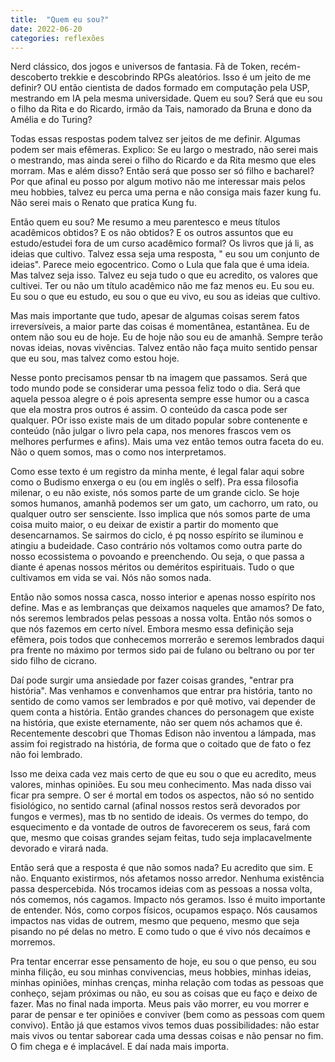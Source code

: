 ```yaml
---
title:  "Quem eu sou?"
date: 2022-06-20
categories: reflexões
---
```


Nerd clássico, dos jogos e universos de 
fantasia. Fã de Token, recém-descoberto trekkie 
e descobrindo RPGs aleatórios. Isso é um jeito de me definir? OU então cientista de dados formado em computação pela USP, mestrando em IA pela mesma universidade. Quem eu sou? Será que eu sou o filho da Rita e do Ricardo, irmão da Tais, namorado da Bruna e dono da Amélia e do Turing?

Todas essas respostas podem talvez ser jeitos de me definir. Algumas podem ser mais efêmeras. Explico: Se eu largo o mestrado, não serei mais o mestrando, mas ainda serei o filho do Ricardo e da Rita mesmo que eles morram. Mas e além disso? Então será que posso ser só filho e bacharel? Por que afinal eu posso por algum motivo não me interessar mais pelos meu hobbies, talvez eu perca uma perna e não consiga mais fazer kung fu. Não serei mais o Renato que pratica Kung fu. 

Então quem eu sou? Me resumo a meu parentesco e meus títulos acadêmicos obtidos? E os não obtidos? E os outros assuntos que eu estudo/estudei fora de um curso acadêmico formal? Os livros que já li, as ideias que cultivo. Talvez essa seja uma resposta, " eu sou um conjunto de ideias". Parece meio egocentrico. Como o Lula que fala que é uma ideia. Mas talvez seja isso. Talvez eu seja tudo o que eu acredito, os valores que cultivei. Ter ou não um título acadêmico não me faz menos eu. Eu sou eu. Eu sou o que eu estudo, eu sou o que eu vivo, eu sou as ideias que cultivo.

Mas mais importante que tudo, apesar de algumas coisas serem fatos irreversíveis, a maior parte das coisas é momentânea, estantânea. Eu de ontem não sou eu de hoje. Eu de hoje não sou eu de amanhã. Sempre terão novas ideias, novas vivências. Talvez então não faça muito sentido pensar que eu sou, mas talvez como estou hoje. 

Nesse ponto precisamos pensar tb na imagem que passamos. Será que todo mundo pode se considerar uma pessoa feliz todo o dia. Será que aquela pessoa alegre o é pois apresenta sempre esse humor ou a casca que ela mostra pros outros é assim. O conteúdo da casca pode ser qualquer. POr isso existe mais de um ditado popular sobre contenente e conteúdo (não julgar o livro pela capa, nos menores frascos vem os melhores perfurmes e afins). Mais uma vez então temos outra faceta do eu. Não o quem somos, mas o como nos interpretamos.

Como esse texto é um registro da minha mente, é legal falar aqui sobre como o Budismo enxerga o eu (ou em inglês o self). Pra essa filosofia milenar, o eu não existe, nós somos parte de um grande ciclo. Se hoje somos humanos, amanhã podemos ser um gato, um cachorro, um rato, ou qualquer outro ser sensciente. Isso implica que nós somos parte de uma coisa muito maior, o eu deixar de existir a partir do momento que desencarnamos. Se sairmos do ciclo, é pq nosso espírito se iluminou e atingiu a budeidade. Caso contrário nós voltamos como outra parte do nosso ecossistema o povoando e preenchendo. Ou seja, o que passa a diante é apenas nossos méritos ou deméritos espirituais. Tudo o que cultivamos em vida se vai. Nós não somos nada. 

Então não somos nossa casca, nosso interior e apenas nosso espírito nos define. Mas e as lembranças que deixamos naqueles que amamos? De fato, nós seremos lembrados pelas pessoas a nossa volta. Então nós somos o que nós fazemos em certo nível. Embora mesmo essa definição seja efêmera, pois todos que conhecemos morrerão e seremos lembrados daqui pra frente no máximo por termos sido pai de fulano ou beltrano ou por ter sido filho de cicrano.

Daí pode surgir uma ansiedade por fazer coisas grandes, "entrar pra história". Mas venhamos e convenhamos que entrar pra história, tanto no sentido de como vamos ser lembrados e por quê motivo, vai depender de quem conta a história. Então grandes chances do personagem que existe na história, que existe eternamente, não ser quem nós achamos que é. Recentemente descobri que Thomas Edison não inventou a lámpada, mas assim foi registrado na história, de forma que o coitado que de fato o fez não foi lembrado. 

Isso me deixa cada vez mais certo de que eu sou o que eu acredito, meus valores, minhas opiniões. Eu sou meu conhecimento. Mas nada disso vai ficar pra sempre. O ser é mortal em todos os aspectos, não só no sentido fisiológico, no sentido carnal (afinal nossos restos serã devorados por fungos e vermes), mas tb no sentido de ideais. Os vermes do tempo, do esquecimento e da vontade de outros de favorecerem os seus, fará com que, mesmo que coisas grandes sejam feitas, tudo seja implacavelmente devorado e virará nada. 

Então será que a resposta é que não somos nada? Eu acredito que sim. E não. Enquanto existirmos, nós afetamos nosso arredor. Nenhuma existência passa despercebida. Nós trocamos ideias com as pessoas a nossa volta, nós comemos, nós cagamos. Impacto nós geramos. Isso é muito importante de entender. Nós, como corpos físicos, ocupamos espaço. Nós causamos impactos nas vidas de outrem, mesmo que pequeno, mesmo que seja pisando no pé delas no metro. E como tudo o que é vivo nós decaímos e morremos.

Pra tentar encerrar esse pensamento de hoje, eu sou o que penso, eu sou minha filição, eu sou minhas convivencias, meus hobbies, minhas ideias, minhas opiniões, minhas crenças, minha relação com todas as pessoas que conheço, sejam próximas ou não, eu sou as coisas que eu faço e deixo de fazer. Mas no final nada importa. Meus pais vão morrer, eu vou morrer e parar de pensar e ter opiniões e conviver (bem como as pessoas com quem convivo). Então já que estamos vivos temos duas possibilidades: não estar mais vivos ou tentar saborear cada uma dessas coisas e não pensar no fim. O fim chega e é implacável. E daí nada mais importa. 